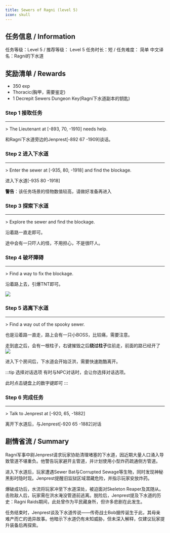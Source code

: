 ```yaml
---
title: Sewers of Ragni (level 5)
icon: skull
---
```




## 任务信息 / Information
任务等级：Level 5 / 推荐等级： Level 5
任务时长：短 / 任务难度： 简单
中文译名：Ragni的下水道

## 奖励清单 / Rewards

+ 350 exp
+ Thoracic(胸甲，需要鉴定)
+ 1 Decrepit Sewers Dungeon Key(Ragni下水道副本的钥匙)


### Step 1 接取任务
---
\> The Lieutenant at [-893, 70, -1910] needs help.

和Ragni下水道旁边的<NPC>Jenprest</NPC><CC>[-892 67 -1909]</CC>谈话。

### Step 2 进入下水道
---
\> Enter the sewer at [-935, 80, -1918] and find the blockage.

进入下水道<CC>[-935 80 -1918]</CC>

**警告**：该任务场景的怪物数值较高，请做好准备再进入


### Step 3 探索下水道
---
\> Explore the sewer and find the blockage.

沿着路一直走即可。

途中会有一只吓人的怪，不用担心，不是很吓人。


### Step 4 破坏障碍
---
\> Find a way to fix the blockage.

沿着路上去，引爆TNT即可。

![](/assets/img/lv5-1.png)

### Step 5 逃离下水道
---
\> Find a way out of the spooky sewer.

也是沿着路一直走，路上会有一只小BOSS，比较痛，需要注意。

走到底之后，会有一根柱子，右键摧毁之后**绕过柱子**往前走，前面的路已经开了
![](/assets/img/lv5-2.png)

进入下个房间后，下水道会开始泛洪，需要快速跑酷离开。

:::tip 选择对话选项
有时与NPC对话时，会让你选择对话选项。

此时点击键盘上的数字键即可
:::

### Step 6 完成任务
---
\> Talk to Jenprest at [-920, 65, -1882]

离开下水道后，与<NPC>Jenprest</NPC><CC>[-920 65 -1882]</CC>对话

## 剧情省流 / Summary

Ragni军事中尉Jenprest请求玩家协助清理堵塞的下水道，因近期大量人口涌入导致管道不堪重负。他警告玩家避开主管道，并计划使用小型炸药疏通侧方管道。

进入下水道后，玩家遭遇Sewer Bat与Corrupted Sewage等生物，同时发现神秘黑影时隐时现。Jenprest提醒旧监狱区域潜藏危险，并指示玩家安放炸药。

爆破成功后，水流将玩家冲至下水道深处，被迫面对Skeleton Reaper及其随从。击败敌人后，玩家需在洪水淹没管道前逃离。脱险后，Jenprest提及下水道的历史：Ragni Raids期间，此处曾作为平民藏身所，但许多悲剧在此发生。

任务结束时，Jenprest谈及下水道传说——传奇战士Bob据传诞生于此，其母亲难产而亡的诡异故事。他暗示下水道仍有未知威胁，但未深入解释，仅建议玩家提升装备后再探索。


